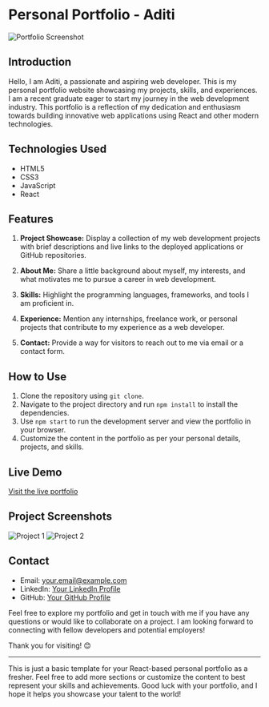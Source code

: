 # Personal Portfolio - Aditi

![Portfolio Screenshot](screenshot.png)

## Introduction

Hello, I am Aditi, a passionate and aspiring web developer. This is my personal portfolio website showcasing my projects, skills, and experiences. I am a recent graduate eager to start my journey in the web development industry. This portfolio is a reflection of my dedication and enthusiasm towards building innovative web applications using React and other modern technologies.

## Technologies Used

- HTML5
- CSS3
- JavaScript
- React

## Features

1. **Project Showcase:** Display a collection of my web development projects with brief descriptions and live links to the deployed applications or GitHub repositories.

2. **About Me:** Share a little background about myself, my interests, and what motivates me to pursue a career in web development.

3. **Skills:** Highlight the programming languages, frameworks, and tools I am proficient in.

4. **Experience:** Mention any internships, freelance work, or personal projects that contribute to my experience as a web developer.

5. **Contact:** Provide a way for visitors to reach out to me via email or a contact form.

## How to Use

1. Clone the repository using `git clone`.
2. Navigate to the project directory and run `npm install` to install the dependencies.
3. Use `npm start` to run the development server and view the portfolio in your browser.
4. Customize the content in the portfolio as per your personal details, projects, and skills.

## Live Demo

[Visit the live portfolio](https://www.yourportfolio.com)

## Project Screenshots

![Project 1](project1.png)
![Project 2](project2.png)

## Contact

- Email: [your.email@example.com](mailto:your.email@example.com)
- LinkedIn: [Your LinkedIn Profile](https://www.linkedin.com/in/yourusername/)
- GitHub: [Your GitHub Profile](https://github.com/yourusername/)

Feel free to explore my portfolio and get in touch with me if you have any questions or would like to collaborate on a project. I am looking forward to connecting with fellow developers and potential employers!

Thank you for visiting! 😊

---

This is just a basic template for your React-based personal portfolio as a fresher. Feel free to add more sections or customize the content to best represent your skills and achievements. Good luck with your portfolio, and I hope it helps you showcase your talent to the world!
